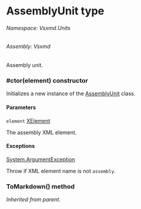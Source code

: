 <a name='T-Vsxmd-Units-AssemblyUnit'></a>
# AssemblyUnit type

###### Namespace:  Vsxmd.Units

###### Assembly:  Vsxmd

Assembly unit.

<a name='M-Vsxmd-Units-AssemblyUnit-#ctor-System-Xml-Linq-XElement-'></a>
### #ctor(element) constructor

Initializes a new instance of the [AssemblyUnit](/Vsxmd.Units.AssemblyUnit.md/#T-Vsxmd-Units-AssemblyUnit) class.

#### Parameters

`element`  [XElement](https://docs.microsoft.com/dotnet/api/System.Xml.Linq.XElement)  

The assembly XML element.

#### Exceptions

[System.ArgumentException](https://docs.microsoft.com/dotnet/api/System.ArgumentException)  

Throw if XML element name is not `assembly`.

<a name='M-Vsxmd-Units-AssemblyUnit-ToMarkdown'></a>
### ToMarkdown() method

*Inherited from parent.*
